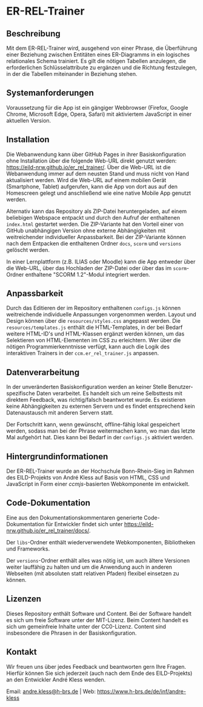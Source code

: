 # ER-REL-Trainer

## Beschreibung
Mit dem ER-REL-Trainer wird, ausgehend von einer Phrase, die Überführung einer Beziehung zwischen Entitäten eines ER-Diagramms in ein logisches relationales Schema trainiert. Es gilt die nötigen Tabellen anzulegen, die erforderlichen Schlüsselattribute zu ergänzen und die Richtung festzulegen, in der die Tabellen miteinander in Beziehung stehen.

## Systemanforderungen
Voraussetzung für die App ist ein gängiger Webbrowser (Firefox, Google Chrome, Microsoft Edge, Opera, Safari) mit aktiviertem JavaScript in einer aktuellen Version.

## Installation
Die Webanwendung kann über GitHub Pages in ihrer Basiskonfiguration ohne Installation über die folgende Web-URL direkt genutzt werden: https://eild-nrw.github.io/er_rel_trainer/.
Über die Web-URL ist die Webanwendung immer auf dem neusten Stand und muss nicht von Hand aktualisiert werden.
Wird die Web-URL auf einem mobilen Gerät (Smartphone, Tablet) aufgerufen, kann die App von dort aus auf den Homescreen gelegt und anschließend wie eine native Mobile App genutzt werden.

Alternativ kann das Repository als ZIP-Datei heruntergeladen, auf einem beliebigen Webspace entpackt und durch den Aufruf der enthaltenen `index.html` gestartet werden.
Die ZIP-Variante hat den Vorteil einer von GitHub unabhängigen Version ohne externe Abhängigkeiten mit weitreichender individueller Anpassbarkeit.
Bei der ZIP-Variante können nach dem Entpacken die enthaltenen Ordner `docs`, `scorm` und `versions` gelöscht werden.

In einer Lernplattform (z.B. ILIAS oder Moodle) kann die App entweder über die Web-URL, über das Hochladen der ZIP-Datei oder über das im `scorm`-Ordner enthaltene "SCORM 1.2"-Modul integriert werden.

## Anpassbarkeit
Durch das Editieren der im Repository enthaltenen `configs.js` können weitreichende individuelle Anpassungen vorgenommen werden. Layout und Design können über die `resources/styles.css` angepasst werden. Die `resources/templates.js` enthält die HTML-Templates, in der bei Bedarf weitere HTML-ID's und HTML-Klassen ergänzt werden können, um das Selektieren von HTML-Elementen im CSS zu erleichtern. Wer über die nötigen Programmierkenntnisse verfügt, kann auch die Logik des interaktiven Trainers in der `ccm.er_rel_trainer.js` anpassen.

## Datenverarbeitung
In der unveränderten Basiskonfiguration werden an keiner Stelle Benutzer-spezifische Daten verarbeitet. Es handelt sich um reine Selbsttests mit direktem Feedback, was richtig/falsch beantwortet wurde. Es existieren keine Abhängigkeiten zu externen Servern und es findet entsprechend kein Datenaustausch mit anderen Servern statt.

Der Fortschritt kann, wenn gewünscht, offline-fähig lokal gespeichert werden, sodass man bei der Phrase weitermachen kann, wo man das letzte Mal aufgehört hat. Dies kann bei Bedarf in der `configs.js` aktiviert werden.

## Hintergrundinformationen
Der ER-REL-Trainer wurde an der Hochschule Bonn-Rhein-Sieg im Rahmen des EILD-Projekts von André Kless auf Basis von HTML, CSS und JavaScript in Form einer _ccmjs_-basierten Webkomponente im entwickelt.

## Code-Dokumentation
Eine aus den Dokumentationskommentaren generierte Code-Dokumentation für Entwickler findet sich unter https://eild-nrw.github.io/er_rel_trainer/docs/.

Der `libs`-Ordner enthält wiederverwendete Webkomponenten, Bibliotheken und Frameworks.

Der `versions`-Ordner enthält alles was nötig ist, um auch ältere Versionen weiter lauffähig zu halten und um die Anwendung auch in anderen Webseiten (mit absoluten statt relativen Pfaden) flexibel einsetzen zu können.

## Lizenzen
Dieses Repository enthält Software und Content. Bei der Software handelt es sich um freie Software unter der MIT-Lizenz. Beim Content handelt es sich um gemeinfreie Inhalte unter der CC0-Lizenz. Content sind insbesondere die Phrasen in der Basiskonfiguration.

## Kontakt
Wir freuen uns über jedes Feedback und beantworten gern Ihre Fragen. Hierfür können Sie sich jederzeit (auch nach dem Ende des EILD-Projekts) an den Entwickler André Kless wenden.

Email: andre.kless@h-brs.de | Web: https://www.h-brs.de/de/inf/andre-kless
